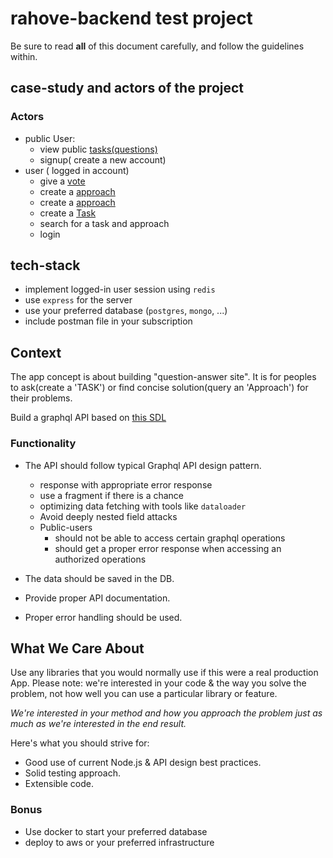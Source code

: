 # rahove-backend test project

Be sure to read **all** of this document carefully, and follow the guidelines within.

## case-study and actors of the project

### Actors

- public User:
    - view public  [tasks(questions)](./screenshots/public-tasks.png)
    - signup( create a new account)
- user ( logged in account)
  - give a [vote](./screenshots/vote.png)
  - create a [approach](./screenshots/create-approach.png)
  - create a [approach](./screenshots/create-approach.png)
  - create a [Task](./screenshots/create-task.png)
  - search for a task and approach
  - login

## tech-stack
  - implement logged-in user session using `redis` 
  - use `express` for the server
  - use your preferred database (`postgres`, `mongo`, ...)
  - include postman file in your subscription

## Context

The app concept is about building "question-answer site". It is for peoples to ask(create a 'TASK') or find concise
solution(query an 'Approach') for their problems.

Build a graphql API based on [this SDL](./schema.graphql)

### Functionality

- The API should follow typical Graphql API design pattern.
    - response with appropriate error response
    - use a fragment if there is a chance
    - optimizing data fetching with tools like `dataloader`
    - Avoid deeply nested field attacks
    - Public-users
      - should not be able to access certain graphql operations
      - should get a proper error response when accessing an authorized operations
    
- The data should be saved in the DB.
- Provide proper API documentation.
- Proper error handling should be used.

## What We Care About

Use any libraries that you would normally use if this were a real production App. Please note: we're interested in your
code & the way you solve the problem, not how well you can use a particular library or feature.

_We're interested in your method and how you approach the problem just as much as we're interested in the end result._

Here's what you should strive for:

- Good use of current Node.js & API design best practices.
- Solid testing approach.
- Extensible code.


### Bonus

- Use docker to start your preferred database
- deploy to aws or your preferred infrastructure
